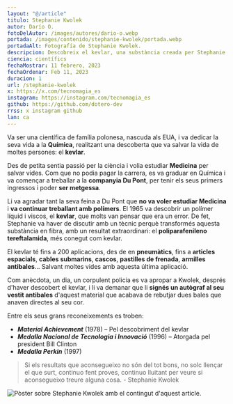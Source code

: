 ```yaml
---
layout: "@/article"
titulo: Stephanie Kwolek
autor: Darío O.
fotoDelAutor: /images/autores/dario-o.webp
portada: /images/contenido/stephanie-kwolek/portada.webp
portadaAlt: Fotografía de Stephanie Kwolek.
descripcion: Descobreix el kevlar, una substància creada per Stephanie Kwolek, una química que va salvar vides.
ciencia: científics
fechaMostrar: 11 febrero, 2023
fechaOrdenar: Feb 11, 2023
duracion: 1 
url: /stephanie-kwolek
x: https://x.com/tecnomagia_es
instagram: https://instagram.com/tecnomagia_es
github: https://github.com/dotero-dev
rrss: x instagram github
lan: ca
---
```


Va ser una científica de família polonesa, nascuda als EUA, i va dedicar la seva vida a la **Química**, realitzant una descoberta que va salvar la vida de moltes persones: el **kevlar**.

Des de petita sentia passió per la ciència i volia estudiar **Medicina** per salvar vides. Com que no podia pagar la carrera, es va graduar en Química i va començar a treballar a la **companyia Du Pont**, per tenir els seus primers ingressos i poder **ser metgessa**.

Li va agradar tant la seva feina a Du Pont que **no va voler estudiar Medicina** i **va continuar treballant amb polímers**. El 1965 va descobrir un polímer líquid i viscos, el **kevlar**, que molts van pensar que era un error. De fet, Stephanie va haver de discutir amb un tècnic perquè transformés aquesta substància en fibra, amb un resultat extraordinari: el **poliparafenileno tereftalamida**, més conegut com kevlar.

El kevlar té fins a 200 aplicacions, des de en **pneumàtics**, fins a **articles espacials**, **cables submarins**, **cascos**, **pastilles de frenada**, **armilles antibales**... Salvant moltes vides amb aquesta última aplicació.

Com anècdota, un dia, un corpulent policia es va apropar a Kwolek, després d'haver descobert el kevlar, i li va demanar que li **signés un autògraf al seu vestit antibales** d'aquest material que acabava de rebutjar dues bales que anaven directes al seu cor.

Entre els seus grans reconeixements es troben:

- ***Material Achievement*** (1978) – Pel descobriment del kevlar
- ***Medalla Nacional de Tecnologia i Innovació*** (1996) – Atorgada pel president Bill Clinton
- ***Medalla Perkin*** (1997)

> Si els resultats que aconsegueixo no són del tot bons, no solc llençar el que surt, continuo fent proves, continuo lluitant per veure si aconsegueixo treure alguna cosa. - Stephanie Kwolek

![Pòster sobre Stephanie Kwolek amb el contingut d'aquest article.](/images/contenido/stephanie-kwolek/poster.webp)